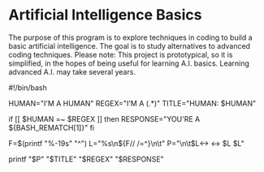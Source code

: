# Artificial Intelligence Basics
The purpose of this program is to explore techniques in coding to build a basic artificial intelligence.  The goal is to study alternatives to advanced coding techniques.  Please note: This project is prototypical, so it is simplified, in the hopes of being useful for learning A.I. basics.  Learning advanced A.I. may take several years.


  #!/bin/bash

  HUMAN="I'M A HUMAN"
  REGEX="I'M A (.*)"
  TITLE="HUMAN: $HUMAN"
  
  if [[ $HUMAN =~ $REGEX ]]
  then
  RESPONSE="YOU'RE A ${BASH_REMATCH[1]}"
  fi

  F=$(printf "%-19s" "^")
  L="%s\n${F// /=^}\n\t"
  P="\n\t$L<-> <-> $L<o> <o> $L"

  printf "$P" "$TITLE" "$REGEX" "$RESPONSE"
  
  
  
